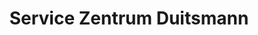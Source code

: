 ---
title: "Service Zentrum Duitsmann"
url: /schenefeld/service-zentrum-duitsmann/
shop: Autohaus
---